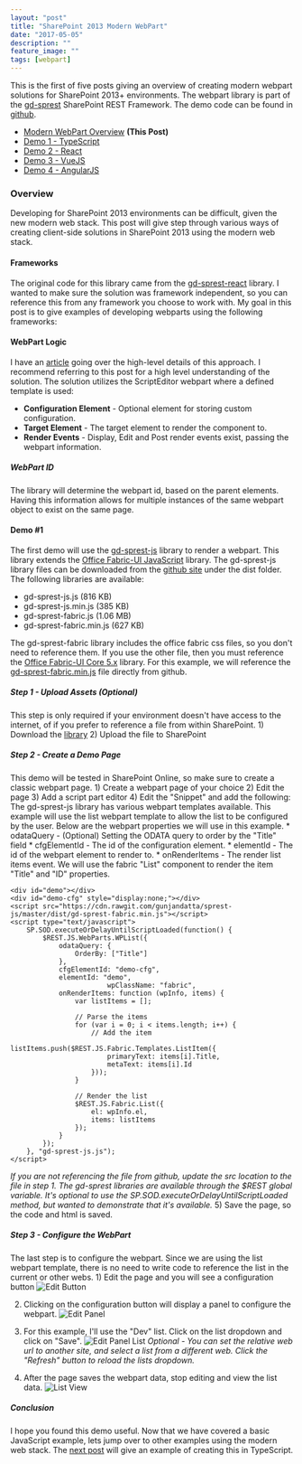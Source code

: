 ```yaml
---
layout: "post"
title: "SharePoint 2013 Modern WebPart"
date: "2017-05-05"
description: ""
feature_image: ""
tags: [webpart]
---
```


This is the first of five posts giving an overview of creating modern webpart solutions for SharePoint 2013+ environments. The webpart library is part of the [gd-sprest](https://gunjandatta.github.io/sprest) SharePoint REST Framework. The demo code can be found in [github](https://github.com/gunjandatta/demo-wp).

- [Modern WebPart Overview](https://dattabase.com/blog/sharepoint-2013-modern-webpart) **(This Post)**
- [Demo 1 - TypeScript](https://dattabase.com/blog/sharepoint-2013-modern-webpart-1-4)
- [Demo 2 - React](https://dattabase.com/blog/sharepoint-2013-modern-webpart-2-4)
- [Demo 3 - VueJS](https://dattabase.com/blog/sharepoint-2013-modern-webpart-3-4)
- [Demo 4 - AngularJS](https://dattabase.com/blog/sharepoint-2013-modern-webpart-4-4)

<!--more-->

### Overview

Developing for SharePoint 2013 environments can be difficult, given the new modern web stack. This post will give step through various ways of creating client-side solutions in SharePoint 2013 using the modern web stack.

#### Frameworks

The original code for this library came from the [gd-sprest-react](https://github.com/gunjandatta/sprest-react) library. I wanted to make sure the solution was framework independent, so you can reference this from any framework you choose to work with. My goal in this post is to give examples of developing webparts using the following frameworks:

#### WebPart Logic

I have an [article](https://www.linkedin.com/pulse/sharepoint-2013-modern-webparts-gunjan-datta) going over the high-level details of this approach. I recommend referring to this post for a high level understanding of the solution. The solution utilizes the ScriptEditor webpart where a defined template is used:

- **Configuration Element** - Optional element for storing custom configuration.
- **Target Element** - The target element to render the component to.
- **Render Events** - Display, Edit and Post render events exist, passing the webpart information.

##### WebPart ID

The library will determine the webpart id, based on the parent elements. Having this information allows for multiple instances of the same webpart object to exist on the same page.

#### Demo #1

The first demo will use the [gd-sprest-js](https://gunjandatta.github.io/js) library to render a webpart. This library extends the [Office Fabric-UI JavaScript](https://dev.office.com/fabric-js) library. The gd-sprest-js library files can be downloaded from the [github site](https://github.com/gunjandatta/sprest-js) under the dist folder. The following libraries are available:

- gd-sprest-js.js (816 KB)
- gd-sprest-js.min.js (385 KB)
- gd-sprest-fabric.js (1.06 MB)
- gd-sprest-fabric.min.js (627 KB)

The gd-sprest-fabric library includes the office fabric css files, so you don't need to reference them. If you use the other file, then you must reference the [Office Fabric-UI Core 5.x](https://github.com/OfficeDev/office-ui-fabric-core) library. For this example, we will reference the [gd-sprest-fabric.min.js]([gd-sprest-fabric](https://raw.githubusercontent.com/gunjandatta/sprest-js/master/dist/gd-sprest-fabric.min.js)) file directly from github.

##### Step 1 - Upload Assets (Optional)

This step is only required if your environment doesn't have access to the internet, of if you prefer to reference a file from within SharePoint. 1) Download the [library](https://github.com/gunjandatta/sprest-js/raw/master/dist/gd-sprest-fabric.min.js) 2) Upload the file to SharePoint

##### Step 2 - Create a Demo Page

This demo will be tested in SharePoint Online, so make sure to create a classic webpart page. 1) Create a webpart page of your choice 2) Edit the page 3) Add a script part editor 4) Edit the "Snippet" and add the following: The gd-sprest-js library has various webpart templates available. This example will use the list webpart template to allow the list to be configured by the user. Below are the webpart properties we will use in this example. \* odataQuery - (Optional) Setting the ODATA query to order by the "Title" field \* cfgElementId - The id of the configuration element. \* elementId - The id of the webpart element to render to. \* onRenderItems - The render list items event. We will use the fabric "List" component to render the item "Title" and "ID" properties.

```
<div id="demo"></div>
<div id="demo-cfg" style="display:none;"></div>
<script src="https://cdn.rawgit.com/gunjandatta/sprest-js/master/dist/gd-sprest-fabric.min.js"></script>
<script type="text/javascript">
    SP.SOD.executeOrDelayUntilScriptLoaded(function() {
        $REST.JS.WebParts.WPList({
            odataQuery: {
                OrderBy: ["Title"]
            },
            cfgElementId: "demo-cfg",
            elementId: "demo",
                        wpClassName: "fabric",
            onRenderItems: function (wpInfo, items) {
                var listItems = [];

                // Parse the items
                for (var i = 0; i < items.length; i++) {
                    // Add the item
                    listItems.push($REST.JS.Fabric.Templates.ListItem({
                        primaryText: items[i].Title,
                        metaText: items[i].Id
                    }));
                }

                // Render the list
                $REST.JS.Fabric.List({
                    el: wpInfo.el,
                    items: listItems
                });
            }
        });
    }, "gd-sprest-js.js");
</script>

```

_If you are not referencing the file from github, update the src location to the file in step 1._ _The gd-sprest libraries are available through the $REST global variable._ _It's optional to use the SP.SOD.executeOrDelayUntilScriptLoaded method, but wanted to demonstrate that it's available._ 5) Save the page, so the code and html is saved.

##### Step 3 - Configure the WebPart

The last step is to configure the webpart. Since we are using the list webpart template, there is no need to write code to reference the list in the current or other webs. 1) Edit the page and you will see a configuration button ![Edit Button](images/ModernWPJS/edit-button.png)

2) Clicking on the configuration button will display a panel to configure the webpart. ![Edit Panel](images/ModernWPJS/edit-panel.png)

3) For this example, I'll use the "Dev" list. Click on the list dropdown and click on "Save". ![Edit Panel List](images/ModernWPJS/edit-panel-list.png) _Optional - You can set the relative web url to another site, and select a list from a different web. Click the "Refresh" button to reload the lists dropdown._

4) After the page saves the webpart data, stop editing and view the list data. ![List View](images/ModernWPJS/display-listview.png)

##### Conclusion

I hope you found this demo useful. Now that we have covered a basic JavaScript example, lets jump over to other examples using the modern web stack. The [next post](https://dattabase.com/blog/sharepoint-2013-modern-webpart-1-4) will give an example of creating this in TypeScript.

